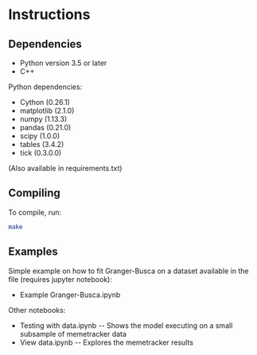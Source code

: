 # Instructions

## Dependencies

* Python version 3.5 or later
* C++

Python dependencies:

* Cython (0.26.1)
* matplotlib (2.1.0)
* numpy (1.13.3)
* pandas (0.21.0)
* scipy (1.0.0)
* tables (3.4.2)
* tick (0.3.0.0)

(Also available in requirements.txt)

## Compiling

To compile, run:

```bash
make
```

## Examples

Simple example on how to fit Granger-Busca on a dataset available in the file
(requires jupyter notebook):

* Example Granger-Busca.ipynb

Other notebooks:

* Testing with data.ipynb -- Shows the model executing on a small subsample
  of memetracker data
* View data.ipynb -- Explores the memetracker results
